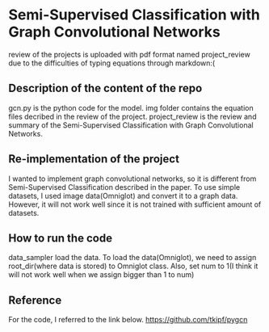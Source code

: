 # Semi-Supervised Classification with Graph Convolutional Networks
review of the projects is uploaded with pdf format named project_review due to the difficulties of typing equations through markdown:(
## Description of the content of the repo
gcn.py is the python code for the model.
img folder contains the equation files decribed in the review of the project.
project_review is the review and summary of the Semi-Supervised Classification with Graph Convolutional Networks.
## Re-implementation of the project
I wanted to implement graph convolutional networks, so it is different from Semi-Supervised Classification described in the paper. To use simple datasets, I used image data(Omniglot) and convert it to a graph data. However, it will not work well since it is not trained with sufficient amount of datasets.
## How to run the code
data_sampler load the data. To load the data(Omniglot), we need to assign root_dir(where data is stored) to Omniglot class.
Also, set num to 1(I think it will not work well when we assign bigger than 1 to num)
## Reference
For the code, I referred to the link below.
https://github.com/tkipf/pygcn
